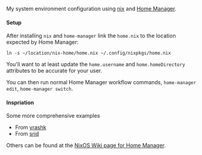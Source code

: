 My system environment configuration using [nix](https://nixos.org/nix/) and [Home Manager](https://github.com/nix-community/home-manager).


#### Setup

After installing `nix` and `home-manager` link the `home.nix` to the location expected by Home Manager:

```
ln -s ~/location/nix-home/home.nix ~/.config/nixpkgs/home.nix
```

You'll want to at least update the `home.username` and `home.homeDirectory` attributes to be accurate for your user.

You can then run normal Home Manager workflow commands, `home-manager edit`, `home-manager switch`.

#### Inspriation

Some more comprehensive examples

* From [yrashk](https://github.com/yrashk/nix-home)
* From [srid](https://github.com/srid/nix-config)

Others can be found at the [NixOS Wiki page for Home Manager](https://nixos.wiki/wiki/Home_Manager).
